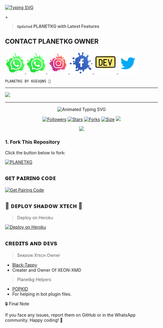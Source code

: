 <a href="https://git.io/typing-svg"><img src="https://readme-typing-svg.demolab.com?font=Black+Ops+One&size=100&pause=1000&color=FF0000&center=true&width=1000&height=200&lines=PLANETKG;BY+KGEVANS" alt="Typing SVG" /></a>
  </p>
+

> **`Updated` PLANETKG with Latest Features**

## CONTACT PLANETKG OWNER
  
<a href="https://wa.me/254791002497"> <img src="https://raw.githubusercontent.com/shizothetechie/database/main/icon/WhatsApp.png" width="13%"> </a>
  <a href="https://chat.whatsapp.com/GbpVWoHH0XLHOHJsYLtbjH"> <img src="https://raw.githubusercontent.com/shizothetechie/database/main/icon/WhatsApp.png" width="13%"> </a>
  <a href="https://www.facebook.com/profile.php?id=100086056192263&name=xhp_nt__fb__action__open_use"> <img src="https://raw.githubusercontent.com/shizothetechie/database/main/icon/Instagram2.png" width="14%"> </a>
  <a href="https://www.instagram.com/bright_leizer_?igsh=Y2JmcnE1ajNjZXM=&name=xhp_nt__fb__action__open_user"> <img src="https://raw.githubusercontent.com/shizothetechie/database/main/icon/Facebook.png" width="15%"> </a><a href="https://github.com/evanzohking/PLANETKG/tree/main"> <img src="https://raw.githubusercontent.com/shizothetechie/database/main/icon/devto.png" width="15%"> </a><a href="PLANETKG "> <img src="https://raw.githubusercontent.com/shizothetechie/database/main/icon/twitter.png" width="13%"> </a>
</p>


```
PLANETKG BY KGEV@NS 🎲
```

--- 

<a><img src='https://files.catbox.moe/3hrxbh.jpg'/></a>

---

<p align="center">
  <img src="https://readme-typing-svg.demolab.com?font=Orbitron&weight=600&size=25&duration=4000&pause=1000&color=00F7FF&center=true&vCenter=true&width=500&lines=ULTIMATE+WHATSAPP+BOT;MADE+BY+KGEVANS;MULTI-DEVICE+SUPPORT;POWERED+BY+BAILEYS;FAST++SECURE++RELIABLE" alt="Animated Typing SVG" />
</p>

<div align="center">
  <a href="https://github.com/evanzohking/followers"><img title="Followers" src="https://img.shields.io/github/followers/Tappy-Black?color=EB5406&style=for-the-badge&logo=github&logoColor=white"></a>
  <a href="https://github.com/evanzohking/PLANETKG/stargazers/"><img title="Stars" src="https://img.shields.io/github/stars/Tappy-Black/Shadow-Xtech-V1?color=FFCE44&style=for-the-badge&logo=reverbnation&logoColor=white"></a>
  <a href="https://github.com/evanzohking/PLANETKG/network/members"><img title="Forks" src="https://img.shields.io/github/forks/Tappy-Black/Shadow-Xtech-V1?color=FF007F&style=for-the-badge&logo=git&logoColor=white"></a>
  <a href="https://github.com/evanzohking/PLANETKG/"><img title="Size" src="https://img.shields.io/github/repo-size/Tappy-Black/Shadow-Xtech-V1?style=for-the-badge&color=FFFF33&logo=docusign&logoColor=white"></a>
  <a href="https://github.com/evanzohking/PLANETKG/graphs/commit-activity"><img height="28" src="https://img.shields.io/badge/Maintained%3F-yes-green.svg?style=for-the-badge&logo=gitpod&logoColor=white"></a>
</div>

<p align="center">
  <img src="https://komarev.com/ghpvc/?username=PLANETKG&label=VISITORS&style=flat-square&color=0002FF" />
</p>

### 1. Fork This Repository

Click the button below to fork:

  <a href="https://github.com/evanzohking/PLANETKG/fork"><img title="PLANETKG" src="https://img.shields.io/badge/FORK-PLANETKG-h?color=green&style=for-the-badge&logo=stackshare"></a>

## ɢᴇᴛ ᴘᴀɪʀɪɴɢ ᴄᴏᴅᴇ
  <p align="left">  
<a href='https://popkidsessgenerator.onrender.com/pair' target="_blank"><img alt='Get Pairing Code' src='https://img.shields.io/badge/Get%20Pairing%20Code-000000?style=for-the-badge&logo=codefactor&logoColor=yellow'/></a>  
</p>  


## 👻 ᴅᴇᴘʟᴏʏ ꜱʜᴀᴅᴏᴡ xᴛᴇᴄʜ 👻

> Deploy on Heroku



<p align="left">  
<a href='https://dashboard.heroku.com/new?template=https://github.com/evanzohking/PLANETKG/tree/main' target="_blank"><img alt='Deploy on Heroku' src='https://img.shields.io/badge/Deploy%20on-Heroku-FF004D?style=for-the-badge&logo=heroku&logoColor=white'/></a>  
</p>



## ᴄʀᴇᴅɪᴛs ᴀɴᴅ ᴅᴇᴠs
> Sʜᴀᴅᴏᴡ Xᴛᴇᴄʜ Owner 
- [Black-Tappy](https://github.com/evanzohking)
- Creater and Owner Of XEON-XMD 
> Planetkg Helpers 
- [POPKID](https://github.com/Popkiddevs)
- For helping in bot plugin files.
  



🔒 Final Note

If you face any issues, report them on GitHub or in the WhatsApp community.
Happy coding! 👻 
